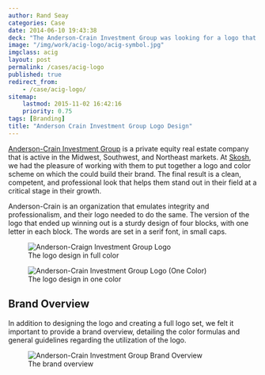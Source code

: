 ```yaml
---
author: Rand Seay
categories: Case
date: 2014-06-10 19:43:38
deck: "The Anderson-Crain Investment Group was looking for a logo that they could establish a brand around, and decided to work with us at Skosh. After moving through the creative process, we were quite happy with the outcome."
image: "/img/work/acig-logo/acig-symbol.jpg"
imgclass: acig
layout: post
permalink: /cases/acig-logo
published: true
redirect_from:
    - /case/acig-logo/
sitemap:
    lastmod: 2015-11-02 16:42:16
    priority: 0.75
tags: [Branding]
title: "Anderson Crain Investment Group Logo Design"
---
```


[Anderson-Crain Investment Group](http://anderson-crain.com/) is a private equity real estate company that is active in the Midwest, Southwest, and Northeast markets<!--more-->. At [Skosh](http://skosh.io), we had the pleasure of working with them to put together a logo and color scheme on which the could build their brand. The final result is a clean, competent, and professional look that helps them stand out in their field at a critical stage in their growth.

Anderson-Crain is an organization that emulates integrity and professionalism, and their logo needed to do the same. The version of the logo that ended up winning out is a sturdy design of four blocks, with one letter in each block. The words are set in a serif font, in small caps.

<figure class="image">
    <img src="{{ '/img/work/acig-logo/acig-full.jpg' | prepend: site.baseurl }}" alt="Anderson-Craign Investment Group Logo">
    <figcaption>The logo design in full color</figcaption>
</figure>

<figure class="image">
    <img src="{{ '/img/work/acig-logo/acig-full-black.jpg' | prepend: site.baseurl }}" alt="Anderson-Crain Investment Group Logo (One Color)">
    <figcaption>The logo design in one color</figcaption>
</figure>

## Brand Overview

In addition to designing the logo and creating a full logo set, we felt it important to provide a brand overview, detailing the color formulas and general guidelines regarding the utilization of the logo.

<figure class="image">
    <img class="drop-shadow" src="{{ '/img/work/acig-logo/acig-brand.jpg' | prepend: site.baseurl }}" alt="Anderson-Crain Investment Group Brand Overview">
    <figcaption>The brand overview</figcaption>
</figure>
